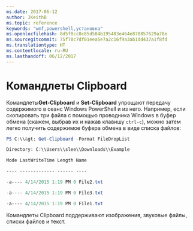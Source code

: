 ```yaml
---
ms.date: 2017-06-12
author: JKeithB
ms.topic: reference
keywords: "wmf,powershell,установка"
ms.openlocfilehash: 8d5f8cc8c85d584b195483e464e878857629a78e
ms.sourcegitcommit: 75f70c7df01eea5e7a2c16f9a3ab1dd437a1f8fd
ms.translationtype: HT
ms.contentlocale: ru-RU
ms.lasthandoff: 06/12/2017
---
```

<a id="clipboard-cmdlets" class="xliff"></a>
# Командлеты Clipboard
Командлеты**Get-Clipboard** и **Set-Clipboard** упрощают передачу содержимого в сеанс Windows PowerShell и из него. Например, если скопировать три файла с помощью проводника Windows в буфер обмена (скажем, выбрав их и нажав клавишу `ctrl-c`), можно затем легко получить содержимое буфера обмена в виде списка файлов:

```powershell 
PS C:\\&gt; Get-Clipboard -Format FileDropList

Directory: C:\\Users\\slee\\Downloads\\Example

Mode LastWriteTime Length Name

---- ------------- ------ ----

-a---- 4/14/2015 1:19 PM 0 File2.txt

-a---- 4/14/2015 1:19 PM 0 File3.txt

-a---- 4/14/2015 1:19 PM 0 File1.txt
```


Командлеты Clipboard поддерживают изображения, звуковые файлы, списки файлов и текст.

